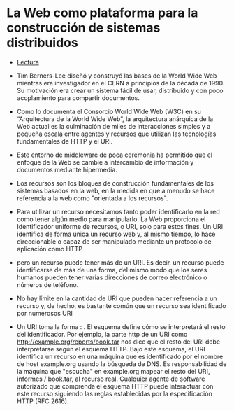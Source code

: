 # La Web como plataforma para la construcción de sistemas distribuidos

- [Lectura](../readings/03.pdf)

- Tim Berners-Lee diseñó y construyó las bases de la World Wide Web mientras era investigador en el CERN a principios de la década de 1990. Su motivación era crear un sistema fácil de usar, distribuido y con poco acoplamiento para compartir documentos.
- Como lo documenta el Consorcio World Wide Web (W3C) en su “Arquitectura de la World Wide Web”, la arquitectura anárquica de la Web actual es la culminación de miles de interacciones simples y a pequeña escala entre agentes y recursos que utilizan las tecnologías fundamentales de HTTP y el URI.
- Este entorno de middleware de poca ceremonia ha permitido que el enfoque de la Web se cambie a intercambio de información y documentos mediante hipermedia.
- Los recursos son los bloques de construcción fundamentales de los sistemas basados ​​en la web, en la medida en que a menudo se hace referencia a la web como "orientada a los recursos".
- Para utilizar un recurso necesitamos tanto poder identificarlo en la red como tener algún medio para manipularlo. La Web proporciona el Identificador uniforme de recursos, o URI, solo para estos fines. Un URI identifica de forma única un recurso web y, al mismo tiempo, lo hace direccionable o capaz de ser manipulado mediante un protocolo de aplicación como HTTP
- pero un recurso puede tener más de un URI. Es decir, un recurso puede identificarse de más de una forma, del mismo modo que los seres humanos pueden tener varias direcciones de correo electrónico o números de teléfono. 
- No hay límite en la cantidad de URI que pueden hacer referencia a un recurso y, de hecho, es bastante común que un recurso sea identificado por numerosos URI
- Un URI toma la forma <scheme>: <scheme-specific-structure>. El esquema define cómo se interpretará el resto del identificador. Por ejemplo, la parte http de un URI como http://example.org/reports/book.tar nos dice que el resto del URI debe interpretarse
según el esquema HTTP. Bajo este esquema, el URI identifica un recurso en una máquina que es identificado por el nombre de host example.org usando la búsqueda de DNS. Es responsabilidad de la máquina que "escucha" en example.org mapear el resto del
URI, informes / book.tar, al recurso real. Cualquier agente de software autorizado que comprenda el esquema HTTP puede interactuar con este recurso siguiendo las reglas establecidas por la especificación HTTP (RFC 2616).